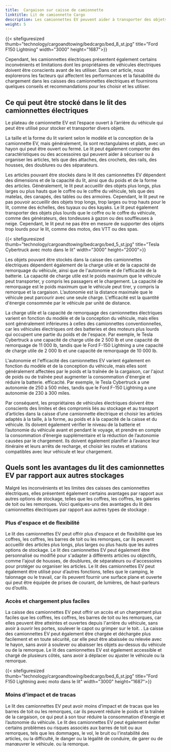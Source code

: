 ```yaml
---
title:  Cargaison sur caisse de camionnette
linktitle: Lit de camionnette Cargo
description: Les camionnettes EV peuvent aider à transporter des objets volumineux, lourds ou de forme irrégulière tels que des meubles, des appareils électroménagers, des outils, des matériaux de construction ou des équipements de sport.
weight: 5
---
```

<!-- markdownlint-disable MD033 -->

{{< sitefiguresized thumb="technology/cargoandtowing/bedcargo/bed_8_st.jpg" title="Ford F150 Lightning" width="3000" height="1687">}}

Cependant, les camionnettes électriques présentent également certains inconvénients et limitations dont les propriétaires de véhicules électriques doivent être conscients avant de les utiliser. Dans cet article, nous explorerons les facteurs qui affectent les performances et la faisabilité du chargement dans les caisses des camionnettes électriques et fournirons quelques conseils et recommandations pour les choisir et les utiliser.

## Ce qui peut être stocké dans le lit des camionnettes électriques

Le plateau de camionnette EV est l’espace ouvert à l’arrière du véhicule qui peut être utilisé pour stocker et transporter divers objets.

La taille et la forme du lit varient selon le modèle et la conception de la camionnette EV, mais généralement, ils sont rectangulaires et plats, avec un hayon qui peut être ouvert ou fermé. Le lit peut également comporter des caractéristiques ou des accessoires qui peuvent aider à sécuriser ou à organiser les articles, tels que des attaches, des crochets, des rails, des housses, des doublures ou des séparateurs.

Les articles pouvant être stockés dans le lit des camionnettes EV dépendent des dimensions et de la capacité du lit, ainsi que du poids et de la forme des articles. Généralement, le lit peut accueillir des objets plus longs, plus larges ou plus hauts que le coffre ou le coffre du véhicule, tels que des matelas, des canapés, des tables ou des armoires. Cependant, le lit peut ne pas pouvoir accueillir des objets trop longs, trop larges ou trop hauts pour le lit, comme des échelles, des tuyaux ou des kayaks. Le lit peut également transporter des objets plus lourds que le coffre ou le coffre du véhicule, comme des générateurs, des tondeuses à gazon ou des souffleuses à neige. Cependant, le lit peut ne pas être en mesure de supporter des objets trop lourds pour le lit, comme des motos, des VTT ou des spas.

{{< sitefiguresized thumb="technology/cargoandtowing/bedcargo/bed_5_st.jpg" title="Tesla Cybertruck avec moto dans le lit" width="3000" height="2000">}}

Les objets pouvant être stockés dans la caisse des camionnettes électriques dépendent également de la charge utile et de la capacité de remorquage du véhicule, ainsi que de l'autonomie et de l'efficacité de la batterie. La capacité de charge utile est le poids maximum que le véhicule peut transporter, y compris les passagers et le chargement. La capacité de remorquage est le poids maximum que le véhicule peut tirer, y compris la remorque et la cargaison. L’autonomie est la distance maximale que le véhicule peut parcourir avec une seule charge. L'efficacité est la quantité d'énergie consommée par le véhicule par unité de distance.

La charge utile et la capacité de remorquage des camionnettes électriques varient en fonction du modèle et de la conception du véhicule, mais elles sont généralement inférieures à celles des camionnettes conventionnelles, car les véhicules électriques ont des batteries et des moteurs plus lourds qui occupent une partie du poids et de l'espace. Par exemple, le Tesla Cybertruck a une capacité de charge utile de 2 500 lb et une capacité de remorquage de 11 000 lb, tandis que le Ford F-150 Lightning a une capacité de charge utile de 2 000 lb et une capacité de remorquage de 10 000 lb.

L'autonomie et l'efficacité des camionnettes EV varient également en fonction du modèle et de la conception du véhicule, mais elles sont généralement affectées par le poids et la traînée de la cargaison, car l'ajout de poids ou de traînée peut augmenter la consommation d'énergie et réduire la batterie. efficacité. Par exemple, le Tesla Cybertruck a une autonomie de 250 à 500 miles, tandis que le Ford F-150 Lightning a une autonomie de 230 à 300 miles.

Par conséquent, les propriétaires de véhicules électriques doivent être conscients des limites et des compromis liés au stockage et au transport d’articles dans la caisse d’une camionnette électrique et choisir les articles adaptés à la taille, à la forme, au poids et à la capacité de la caisse et du véhicule. Ils doivent également vérifier le niveau de la batterie et l’autonomie du véhicule avant et pendant le voyage, et prendre en compte la consommation d’énergie supplémentaire et la réduction de l’autonomie causées par le chargement. Ils doivent également planifier à l’avance leur itinéraire et leurs arrêts de recharge, et choisir les routes et stations compatibles avec leur véhicule et leur chargement.

## Quels sont les avantages du lit des camionnettes EV par rapport aux autres stockages

Malgré les inconvénients et les limites des caisses des camionnettes électriques, elles présentent également certains avantages par rapport aux autres options de stockage, telles que les coffres, les coffres, les galeries de toit ou les remorques. Voici quelques-uns des avantages du lit des camionnettes électriques par rapport aux autres types de stockage :

### Plus d'espace et de flexibilité

Le lit des camionnettes EV peut offrir plus d'espace et de flexibilité que les coffres, les coffres, les barres de toit ou les remorques, car ils peuvent accueillir des articles plus longs, plus larges ou plus hauts que les autres options de stockage. Le lit des camionnettes EV peut également être personnalisé ou modifié pour s'adapter à différents articles ou objectifs, comme l'ajout de housses, de doublures, de séparateurs ou d'accessoires pour protéger ou organiser les articles. Le lit des camionnettes EV peut également être utilisé pour d’autres fonctions, telles que le camping, le talonnage ou le travail, car ils peuvent fournir une surface plane et ouverte qui peut être équipée de prises de courant, de lumières, de haut-parleurs ou d’outils.

### Accès et chargement plus faciles

La caisse des camionnettes EV peut offrir un accès et un chargement plus faciles que les coffres, les coffres, les barres de toit ou les remorques, car elles peuvent être atteintes et ouvertes depuis l'arrière du véhicule, sans avoir à ouvrir les portes, soulever le capot ou grimper sur le toit. . La caisse des camionnettes EV peut également être chargée et déchargée plus facilement et en toute sécurité, car elle peut être abaissée ou relevée avec le hayon, sans avoir à soulever ou abaisser les objets au-dessus du véhicule ou de la remorque. Le lit des camionnettes EV est également accessible et chargé de plusieurs côtés, sans avoir à déplacer ou ajuster le véhicule ou la remorque.

{{< sitefiguresized thumb="technology/cargoandtowing/bedcargo/bed_6_st.jpg" title="Ford F150 Lightning avec moto dans le lit" width="3000" height="1687">}}

### Moins d'impact et de tracas

Le lit des camionnettes EV peut avoir moins d’impact et de tracas que les barres de toit ou les remorques, car ils peuvent réduire le poids et la traînée de la cargaison, ce qui peut à son tour réduire la consommation d’énergie et l’autonomie du véhicule. Le lit des camionnettes EV peut également éviter certains problèmes ou risques associés aux barres de toit ou aux remorques, tels que les dommages, le vol, le bruit ou l'instabilité des articles, ou la difficulté, le danger ou la légalité de conduire, de garer ou de manœuvrer le véhicule. ou la remorque.
